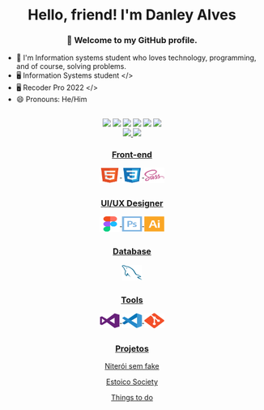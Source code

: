 
<div align="center" >
  <h1>Hello, friend! I'm Danley Alves</h1>
  <h3>👋 Welcome to my GitHub profile.</h3>
</div>

- 🌱 I'm Information systems student who loves technology, programming, and of course, solving problems.
- 🖥️ Information Systems student </>
- 🖥️ Recoder Pro 2022 </>
- 😄 Pronouns: He/Him




##
 <!-- SOCIALS -->
 
<div align="center"> 
        <a href="https://instagram.com/danleyalvex" target="_blank"><img src="https://img.shields.io/badge/-Instagram-%23E4405F?style=for-the-badge&logo=instagram&logoColor=white" target="_blank"></a>
        <a href = "mailto:itsdanleyalves@hotmail.com"><img src="https://img.shields.io/badge/-Gmail-black?style=for-the-badge&logo=gmail&logoColor=white" target="_blank"></a>
        <a href="https://www.linkedin.com/in/danley-alves-a3684a217/" target="_blank"><img src="https://img.shields.io/badge/-LinkedIn-%230077B5?style=for-the-badge&logo=linkedin&logoColor=white" target="_blank"></a>
        <a href="https://vimeo.com/itsdanleyalves" target="_blank"><img src="https://img.shields.io/badge/-vimeo-%230077B5?style=for-the-badge&logo=vimeo&logoColor=white" target="_blank"></a>
         <a href="https://www.behance.net/danleyalvex" target="_blank"><img src="https://img.shields.io/badge/-Behance-%23E4405F?style=for-the-badge&logo=behance&logoColor=white" target="_blank"></a>
        <a href="https://steamcommunity.com/id/ezzoki" target="_blank"><img src="https://img.shields.io/badge/-Steam-black?style=for-the-badge&logo=steam&logoColor=white" target="_blank"></a>
        <br>
  </div>
    
 
 <!--STATUS-->
<div align="center">
  <a href="https://github.com/danleyalvex">
  <img height="180em" src="https://github-readme-stats.vercel.app/api?username=danleyalvex&show_icons=true&theme=merko&include_all_commits=true&count_private=true"/>
  <img height="180em" src="https://github-readme-stats.vercel.app/api/top-langs/?username=danleyalvex&layout=compact&langs_count=7&theme=merko"/>
</div>

 
 
 
<div align='center'>
    
 <h3> Front-end </h3>

 <img align="center" alt="HTML" height="30" width="40" src="https://raw.githubusercontent.com/devicons/devicon/master/icons/html5/html5-original.svg">

 <img align="center" alt="CSS" height="30" width="40" src="https://raw.githubusercontent.com/devicons/devicon/master/icons/css3/css3-original.svg">  



 <img align="center" alt="sass" height="30" width="40" src="https://raw.githubusercontent.com/devicons/devicon/9f4f5cdb393299a81125eb5127929ea7bfe42889/icons/sass/sass-original.svg">

  ##


    
 <h3> UI/UX Designer </h3>

 <img align="center" alt="figma" height="30" width="40" src="https://raw.githubusercontent.com/devicons/devicon/9f4f5cdb393299a81125eb5127929ea7bfe42889/icons/figma/figma-original.svg">

 <img align="center" alt="protoshop" height="30" width="40" src="https://raw.githubusercontent.com/devicons/devicon/9f4f5cdb393299a81125eb5127929ea7bfe42889/icons/photoshop/photoshop-line.svg">

 <img align="center" alt="illustrator" height="30" width="40" src="https://raw.githubusercontent.com/devicons/devicon/9f4f5cdb393299a81125eb5127929ea7bfe42889/icons/illustrator/illustrator-plain.svg">

 ##
  
<h3>Database</h3>
 <img align="center" alt="sql" height="30" width="40" src="https://raw.githubusercontent.com/devicons/devicon/9f4f5cdb393299a81125eb5127929ea7bfe42889/icons/mysql/mysql-plain.svg"><h3>
  
 ##
    
<h3> Tools </h3>  

<img align="center" alt="Visual Studio" height="30" width="40" src="https://raw.githubusercontent.com/devicons/devicon/9f4f5cdb393299a81125eb5127929ea7bfe42889/icons/visualstudio/visualstudio-plain.svg">

<img align="center" alt="VS code" height="30" width="40" src="https://raw.githubusercontent.com/devicons/devicon/9f4f5cdb393299a81125eb5127929ea7bfe42889/icons/vscode/vscode-original.svg">

  <img align="center" alt="git" height="30" width="40" src="https://raw.githubusercontent.com/devicons/devicon/9f4f5cdb393299a81125eb5127929ea7bfe42889/icons/git/git-plain.svg">
  
  ##
  
<h3> Projetos </h3>
  
[Niterói sem fake](https://danleyalvex.github.io/niteroi-sem-fake/)

[Estoico Society](https://danleyalvex.github.io/estoico-society/)
 
[Things to do](https://danleyalvex.github.io/things-to-do/)



